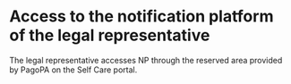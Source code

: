# Access to the notification platform of the legal representative

The legal representative accesses NP through the reserved area provided by PagoPA on the Self Care portal.